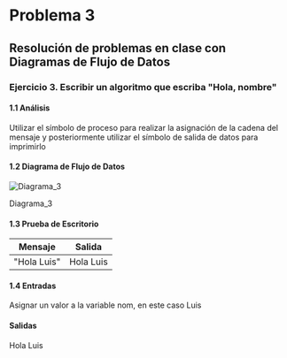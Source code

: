 # Problema 3
## Resolución de problemas en clase con Diagramas de Flujo de Datos
### Ejercicio 3. Escribir un algoritmo que escriba "Hola, nombre"
#### 1.1 Análisis
Utilizar el símbolo de proceso para realizar la asignación de la cadena del mensaje y posteriormente utilizar el símbolo de salida de datos para imprimirlo
#### 1.2 Diagrama de Flujo de Datos
![Diagrama_3](https://user-images.githubusercontent.com/113486125/190931696-e1c563e0-045c-43cb-affa-75777db29a91.png)

Diagrama_3
#### 1.3 Prueba de Escritorio
| Mensaje | Salida |
| ----------- | ----------- |
| "Hola Luis" | Hola Luis |
#### 1.4 Entradas
Asignar un valor a la variable nom, en este caso Luis
#### Salidas
Hola Luis
